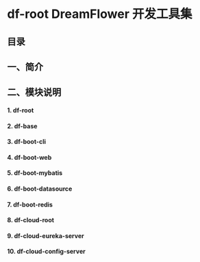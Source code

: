 # df-root DreamFlower 开发工具集

## 目录

## 一、简介

## 二、模块说明

#### 1. df-root
#### 2. df-base
#### 3. df-boot-cli
#### 4. df-boot-web
#### 5. df-boot-mybatis
#### 6. df-boot-datasource
#### 7. df-boot-redis
#### 8. df-cloud-root
#### 9. df-cloud-eureka-server
#### 10. df-cloud-config-server